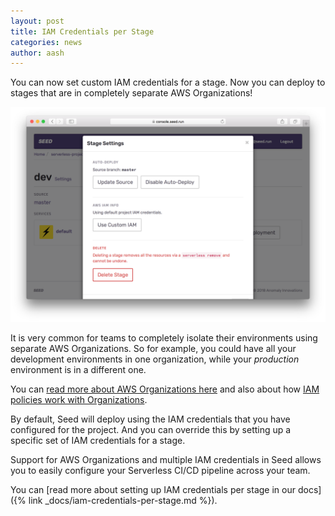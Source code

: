 ```yaml
---
layout: post
title: IAM Credentials per Stage
categories: news
author: aash
---
```


You can now set custom IAM credentials for a stage. Now you can deploy to stages that are in completely separate AWS Organizations!

![Custom IAM per stage panel](/assets/blog/iam-credentials-per-stage/custom-iam-per-stage-panel.png)

It is very common for teams to completely isolate their environments using separate AWS Organizations. So for example, you could have all your development environments in one organization, while your _production_ environment is in a different one.

You can [read more about AWS Organizations here](https://aws.amazon.com/organizations/) and also about how [IAM policies work with Organizations](https://aws.amazon.com/premiumsupport/knowledge-center/iam-policy-service-control-policy/).

By default, Seed will deploy using the IAM credentials that you have configured for the project. And you can override this by setting up a specific set of IAM credentials for a stage.

Support for AWS Organizations and multiple IAM credentials in Seed allows you to easily configure your Serverless CI/CD pipeline across your team.

You can [read more about setting up IAM credentials per stage in our docs]({% link _docs/iam-credentials-per-stage.md %}).
